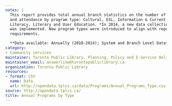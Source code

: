 ```yaml
---
notes: |
  This report provides total annual branch statistics on the number of programs
  and attendance by program type: Cultural, ESL, Information & Current Issues,
  Literacy, Literary and User Education. *In 2014, a new data collection method
  was implemented. New program types were introduced to align with reporting
  requirements.

  **Data available: Annually (2010-2014); System and Branch Level Data**
category:
- Community services
maintainer: Toronto Public Library, Planning, Policy and E-Service Delivery
maintainer_email: answerline@torontopubliclibrary.ca
organization: Toronto Public Library
resources:
- format: CSV
  name: Data
  url: http://opendata.tplcs.ca/data/Programs/Annual_Programs_Type.csv
source: http://opendata.tplcs.ca/
title: Annual Programs by Type
---
```

